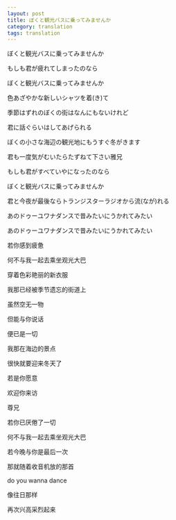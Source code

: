 ```yaml
---
layout: post
title: ぼくと観光バスに乗ってみませんか
category: translation
tags: translation
---
```



ぼくと観光バスに乗ってみませんか

もしも君が疲れてしまったのなら

ぼくと観光バスに乗ってみませんか

色あざやかな新しいシャツを着(き)て

季節はずれのぼくの街はなんにもないけれど

君に話ぐらいはしてあげられる

ぼくの小さな海辺の観光地にもうすぐ冬がきます

君も一度気がむいたらたずねて下さい雅兄

もしも君がすべていやになったのなら

ぼくと観光バスに乗ってみませんか

君と今夜が最後ならトランジスターラジオから流(なが)れる

あのドゥーユワナダンスで昔みたいにうかれてみたい

あのドゥーユワナダンスで昔みたいにうかれてみたい


若你感到疲惫

何不与我一起去乘坐观光大巴

穿着色彩艳丽的新衣服

我那已经被季节遗忘的街道上

虽然空无一物

但能与你说话

便已是一切

我那在海边的景点

很快就要迎来冬天了

若是你愿意

欢迎你来访

尊兄

若你已厌倦了一切

何不与我一起去乘坐观光大巴

若今晚与你是最后一次

那就随着收音机放的那首

do you wanna dance

像往日那样

再次兴高采烈起来
